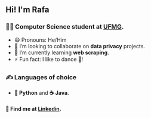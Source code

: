 ## Hi! I'm Rafa
### 👨‍🎓 Computer Science student at [UFMG](https://ufmg.br).
- 😄 Pronouns: He/Him
- 👯 I’m looking to collaborate on **data privacy** projects.
- 🌱 I’m currently learning **web scraping**.
- ⚡ Fun fact: I like to dance 🕺!
### ✍️ Languages of choice
- **🐍 Python** and **☕ Java**.
#### 🔗 Find me at [Linkedin](https://www.linkedin.com/in/rafaelperez1/).
<!--
-->

